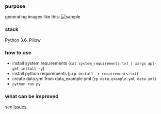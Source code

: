 ### purpose
generating images like this:
![sample](http://i.imgur.com/NOiPn0V.png)

### stack
Python 3.6, Pillow

### how to use
- install system requirements (`cat system_requirements.txt | xargs apt-get install -y`)
- install python requirements (`pip install -r requirements.txt`)
- create data.yml from data_example.yml (`cp data_example.yml data.yml`)
- `python run.py`

### what can be improved
see [Issues](https://github.com/spbpython/kdpv_generator/issues).
